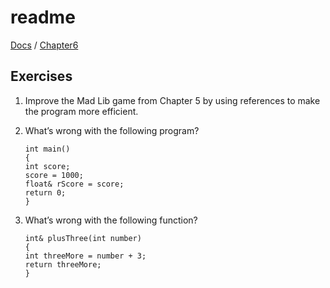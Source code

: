 # readme

[Docs](https://github.com/PiSaucer/book-c-plus-plus/tree/569357054614b69475a73eff46aae33d4998bc5a/docs/README.md) / [Chapter6](https://github.com/PiSaucer/book-c-plus-plus/tree/569357054614b69475a73eff46aae33d4998bc5a/docs/Chapter6/README.md)

## Exercises

1. Improve the Mad Lib game from Chapter 5 by using references to make the program more efficient.
2. What’s wrong with the following program?

   ```text
   int main()
   {
   int score;
   score = 1000;
   float& rScore = score;
   return 0;
   }
   ```

3. What’s wrong with the following function?

   ```text
   int& plusThree(int number)
   {
   int threeMore = number + 3;
   return threeMore;
   }
   ```

